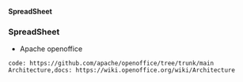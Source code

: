**SpreadSheet**

### SpreadSheet
- Apache openoffice
```
code: https://github.com/apache/openoffice/tree/trunk/main
Architecture,docs: https://wiki.openoffice.org/wiki/Architecture
```
